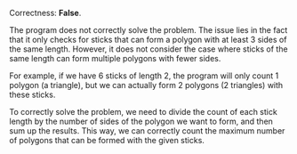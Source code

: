 Correctness: **False**.

The program does not correctly solve the problem. The issue lies in the fact that it only checks for sticks that can form a polygon with at least 3 sides of the same length. However, it does not consider the case where sticks of the same length can form multiple polygons with fewer sides.

For example, if we have 6 sticks of length 2, the program will only count 1 polygon (a triangle), but we can actually form 2 polygons (2 triangles) with these sticks.

To correctly solve the problem, we need to divide the count of each stick length by the number of sides of the polygon we want to form, and then sum up the results. This way, we can correctly count the maximum number of polygons that can be formed with the given sticks.